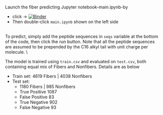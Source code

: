 
Launch the fiber predicting Jupyter notebook-main.ipynb-by 
- click -> 
[![Binder](https://mybinder.org/badge_logo.svg)](https://mybinder.org/v2/gh/stupplab/predict-fibers/HEAD) 
- Then double-click `main.ipynb` shown on the left side

\
To predict, simply add the peptide sequences in `seqs` variable at the bottom of the code, then click the run button. Note that all the peptide sequences are assumed to be prepended by the C16 alkyl tail with unit charge per molecule.
\

The model is trained using `train.csv` and evaluated on `test.csv`, both containing equal mix of Fibers and Nonfibers. 
Details are as below
- Train set: 4619 Fibers | 4038 Nonfibers
- Test set: 
    - 1180 Fibers | 985 Nonfibers
    - True Positive  1087
    - False Positive   83
    - True Negative   902
    - False Negative   93
